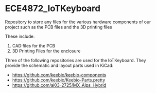 # ECE4872_IoTKeyboard
Repository to store any files for the various hardware components of our project such as the PCB files and the 3D printing files

These include:
1. CAD files for the PCB
2. 3D Printing Files for the enclosure


Three of the following repositories are used for the IoTKeyboard. They provide the schematic and layout parts used in KiCad:
  - https://github.com/keebio/keebio-components
  - https://github.com/keebio/Keebio-Parts.pretty
  - https://github.com/ai03-2725/MX_Alps_Hybrid
